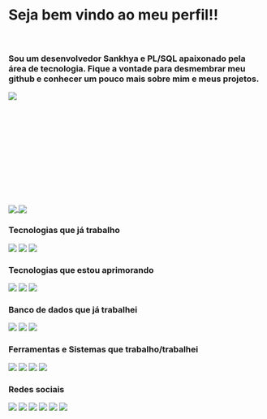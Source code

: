 <h1>Seja bem vindo ao meu perfil!!</h1>
<br>

<div>
	<h3>
      Sou um desenvolvedor Sankhya e PL/SQL apaixonado pela área de tecnologia. Fique a vontade para desmembrar meu github e conhecer um pouco mais sobre mim e meus projetos. 
	</h3>
	
</div>
<div>
	<img align="left" src="https://im5.ezgif.com/tmp/ezgif-5-5d4ce0b805.gif">
	<br><br><br><br><br><br><br><br><br><br><br><br><br>
</div>

</div>
	<a href="https://github-readme-stats.vercel.app/api?username=diegotx2008&show_icons=true&theme=cobalt&count_private=true">
	  <img align="center" src="https://github-readme-stats.vercel.app/api?username=diegotx2008&show_icons=true&theme=cobalt&count_private=true" />
	</a>
	<a href="" width="50%">
	  <img align="center" src="https://github-readme-stats.vercel.app/api/top-langs/?username=diegotx2008&theme=cobalt" />
	</a>
	<br>

<div>
  <h3>Tecnologias que já trabalho</h3>
    <img src="https://img.shields.io/badge/HTML5-E34F26?style=for-the-badge&logo=html5&logoColor=white"/>
    <img src="https://img.shields.io/badge/CSS-239120?&style=for-the-badge&logo=css3&logoColor=white"/>
    <img src="https://img.shields.io/badge/PLSQL-F80000?style=for-the-badge&logo=oracle&logoColor=black"/>
	<br>
    <h3>Tecnologias que estou aprimorando</h3>
    <img src="https://img.shields.io/badge/JAVA-F80000?style=for-the-badge&logo=openjdk&logoColor=black"/>
    <img src="https://img.shields.io/badge/JavaScript-F7DF1E?style=for-the-badge&logo=javascript&logoColor=black"/>
    <img src="https://img.shields.io/badge/PHP-777BB4?style=for-the-badge&logo=php&logoColor=white"/>   
	<br>  
  <h3>Banco de dados que já trabalhei</h3>
    <img src="https://img.shields.io/badge/Oracle-F80000?style=for-the-badge&logo=oracle&logoColor=black"/>
    <img src="https://img.shields.io/badge/Microsoft%20SQL%20Server-CC2927?style=for-the-badge&logo=microsoft%20sql%20server&logoColor=white">
    <img src="https://img.shields.io/badge/MySQL-005C84?style=for-the-badge&logo=mysql&logoColor=white"/>
	<br>  
  <h3>Ferramentas e Sistemas que trabalho/trabalhei</h3>
    <img src="https://img.shields.io/badge/Sankhya ERP-F80000?style=for-the-badge&logo=oracle&logoColor=black"/>
    <img src="https://img.shields.io/badge/SAP ERP-005C84?style=for-the-badge&logo=mysql&logoColor=white"/>
    <img src="https://img.shields.io/badge/WINTHOR ERP-005C8?style=for-the-badge&logo=mysql&logoColor=white"/>
    <img src="https://img.shields.io/badge/Azure Devops-CC2927?style=for-the-badge&logo=microsoft%20sql%20server&logoColor=white">  
	<br>
</div>

<div>
  <h3>Redes sociais</h3>
    <img src="https://img.shields.io/badge/LinkedIn-0077B5?style=for-the-badge&logo=linkedin&logoColor=white"/>
    <img src="https://img.shields.io/badge/WhatsApp-25D366?style=for-the-badge&logo=whatsapp&logoColor=white"/>
    <img src="https://img.shields.io/badge/Instagram-E4405F?style=for-the-badge&logo=instagram&logoColor=white"/>
    <img src="https://img.shields.io/badge/Facebook-1877F2?style=for-the-badge&logo=facebook&logoColor=white"/>
    <img src="https://img.shields.io/badge/Twitch-9146FF?style=for-the-badge&logo=twitch&logoColor=white"/>   
    <img src="https://img.shields.io/badge/Discord-7289DA?style=for-the-badge&logo=discord&logoColor=white"/>
</div>

